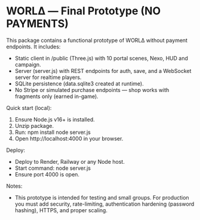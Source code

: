 WORLΔ — Final Prototype (NO PAYMENTS)
====================================

This package contains a functional prototype of WORLΔ without payment endpoints.
It includes:
- Static client in /public (Three.js) with 10 portal scenes, Nexo, HUD and campaign.
- Server (server.js) with REST endpoints for auth, save, and a WebSocket server for realtime players.
- SQLite persistence (data.sqlite3 created at runtime).
- No Stripe or simulated purchase endpoints — shop works with fragments only (earned in-game).

Quick start (local):
1. Ensure Node.js v16+ is installed.
2. Unzip package.
3. Run:
   npm install
   node server.js
4. Open http://localhost:4000 in your browser.

Deploy:
- Deploy to Render, Railway or any Node host.
- Start command: node server.js
- Ensure port 4000 is open.

Notes:
- This prototype is intended for testing and small groups. For production you must add security, rate-limiting,
  authentication hardening (password hashing), HTTPS, and proper scaling.
